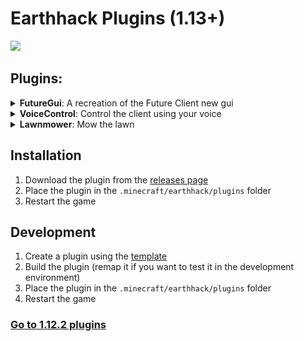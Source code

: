 # Earthhack Plugins (1.13+)
[![](https://discordapp.com/api/guilds/1065633124366688298/widget.png?style=shield)](https://discord.gg/ByCCxHcX8U)

## Plugins:

<details>
<summary> <b>FutureGui</b>: A recreation of the Future Client new gui </summary>

## Description

The new Future Gui, but in 3arthh4ck

## Images

![FutureGui Plugin clickgui](docs/assets/futureclientgui1.20-1.png)
![Future Client and FutureGui Plugin comparison](docs/assets/futureclientgui1.20-2.png)

## Usage

- Just load it into 3arthh4ck and click the module

## Todo

- Descriptions
- 100% accurate alpha settings
- Change the arrow animation to the new one
- Rainbow gui
- Fix category motion

## Credits and Author

The plugin was developed by [@Ai2473](https://github.com/Ai2473) and [@GentlemanMC](https://github.com/GentlemanMC). It is based on the Phobos Gui.

Thanks to [@Gopro336](https://github.com/Gopro336-2) for the Exeter 1.12.2 client https://github.com/The-Gopro336-Archive/Exeter-1.12.2
</details>

<details>
<summary> <b>VoiceControl</b>: Control the client using your voice </summary>

## Description

Enable and disable modules using your voice

Available commands:
- `enable` or `disable` followed by the module name
- `toggle` followed by the module name

## Usage

- Say `phobos enable autocrystal` to enable the AutoCrystal module
- Say `phobos disable surround` to disable the Surround module
- Say `phobos toggle blocklag` to toggle the KillAura module

## Todo

- Would be cool to completely control the whole client with your voice
- Make prefix changeable during runtime
- Maybe more languages

## Credits and Author

The plugin was developed by [@Ai2473](https://github.com/Ai2473).

Library used for the voice to text conversion: https://github.com/cmusphinx/sphinx4
</details>

<details>
<summary> <b>Lawnmower</b>: Mow the lawn </summary>

## Description

Automatically breaks grass and flowers

## Usage

- Enable the module

## Credits and Author

The plugin was developed by [@Ai2473](https://github.com/Ai2473).
This is a rewrite of the 1.12.2 Lawnmower plugin by [@3arthqu4ke](https://github.com/3arthqu4ke/3arthh4ck/tree/plugins/lawnmower)


</details>

## Installation
1. Download the plugin from the [releases page](https://github.com/3arthh4ckDevelopment/3arthh4ck-Plugins/releases)
2. Place the plugin in the `.minecraft/earthhack/plugins` folder
3. Restart the game

## Development
1. Create a plugin using the [template](https://github.com/3arthh4ckDevelopment/Plugin-Templates/tree/1.13%2B)
2. Build the plugin (remap it if you want to test it in the development environment)
3. Place the plugin in the `.minecraft/earthhack/plugins` folder
4. Restart the game

### [Go to 1.12.2 plugins](https://github.com/3arthh4ckDevelopment/3arthh4ck-Plugins/tree/1.12.2)